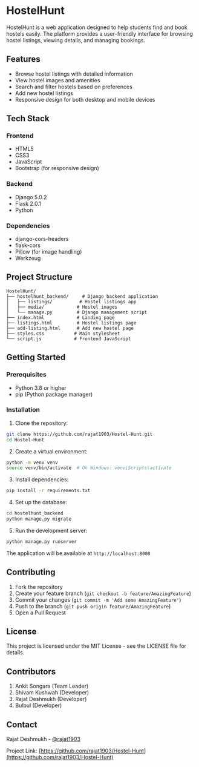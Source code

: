 # HostelHunt

HostelHunt is a web application designed to help students find and book hostels easily. The platform provides a user-friendly interface for browsing hostel listings, viewing details, and managing bookings.

## Features
 
- Browse hostel listings with detailed information
- View hostel images and amenities
- Search and filter hostels based on preferences
- Add new hostel listings
- Responsive design for both desktop and mobile devices

## Tech Stack 

### Frontend
- HTML5
- CSS3
- JavaScript
- Bootstrap (for responsive design)

### Backend
- Django 5.0.2
- Flask 2.0.1
- Python

### Dependencies
- django-cors-headers
- flask-cors
- Pillow (for image handling)
- Werkzeug

## Project Structure

```
HostelHunt/
├── hostelhunt_backend/     # Django backend application
│   ├── listings/          # Hostel listings app
│   ├── media/            # Hostel images
│   └── manage.py         # Django management script
├── index.html            # Landing page
├── listings.html         # Hostel listings page
├── add-listing.html      # Add new hostel page
├── styles.css           # Main stylesheet
└── script.js            # Frontend JavaScript
```

## Getting Started

### Prerequisites
- Python 3.8 or higher
- pip (Python package manager)

### Installation

1. Clone the repository:
```bash
git clone https://github.com/rajat1903/Hostel-Hunt.git
cd Hostel-Hunt
```

2. Create a virtual environment:
```bash
python -m venv venv
source venv/bin/activate  # On Windows: venv\Scripts\activate
```

3. Install dependencies:
```bash
pip install -r requirements.txt
```

4. Set up the database:
```bash
cd hostelhunt_backend
python manage.py migrate
```

5. Run the development server:
```bash
python manage.py runserver
```

The application will be available at `http://localhost:8000`

## Contributing

1. Fork the repository
2. Create your feature branch (`git checkout -b feature/AmazingFeature`)
3. Commit your changes (`git commit -m 'Add some AmazingFeature'`)
4. Push to the branch (`git push origin feature/AmazingFeature`)
5. Open a Pull Request

## License

This project is licensed under the MIT License - see the LICENSE file for details.

## Contributors

1. Ankit Songara (Team Leader)
2. Shivam Kushwah (Developer)
3. Rajat Deshmukh (Developer)
4. Bulbul (Developer)
   
## Contact

Rajat Deshmukh - [@rajat1903](https://github.com/rajat1903)

Project Link: [https://github.com/rajat1903/Hostel-Hunt](https://github.com/rajat1903/Hostel-Hunt) 
